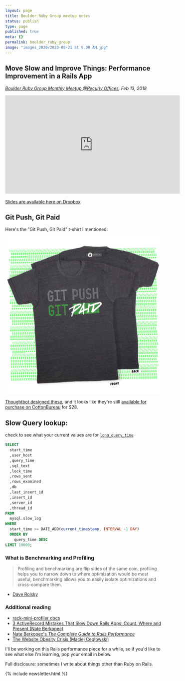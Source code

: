 ```yaml
---
layout: page
title: Boulder Ruby Group meetup notes
status: publish
type: page
published: true
meta: {}
permalink: boulder_ruby_group
image: "images_2020/2020-08-21 at 9.08 AM.jpg"
---
```


## Move Slow and Improve Things: Performance Improvement in a Rails App

_[Boulder Ruby Group Monthly Meetup @Recurly Offices](https://www.meetup.com/boulder_ruby_group/events/fsvznqyzdbrb/), Feb 13, 2018_

<iframe width="560" height="315" src="https://www.youtube.com/embed/992Uyrheo24" frameborder="0" allow="accelerometer; autoplay; encrypted-media; gyroscope; picture-in-picture" allowfullscreen></iframe>

[Slides are available here on Dropbox](https://www.dropbox.com/s/pwsj4bqmzdqb9s7/boulder_rb_profiling.key?dl=0)

## Git Push, Git Paid

Here's the "Git Push, Git Paid" t-shirt I mentioned:

![git push git paid](/images/git_push_git_paid.jpg)

[Thoughtbot designed these](https://thoughtbot.com/blog/git-push-git-paid), and it looks like they're still [available for purchase on CottonBureau](https://cottonbureau.com/products/git-push-git-paid#/1134672/tee-men-standard-tee-vintage-black-tri-blend-s) for $28. 


## Slow Query lookup:

check to see what your current values are for [`long_query_time`](https://dev.mysql.com/doc/refman/8.0/en/server-system-variables.html#sysvar_long_query_time)

```sql
SELECT
  start_time
  ,user_host
  ,query_time
  ,sql_text
  ,lock_time
  ,rows_sent
  ,rows_examined
  ,db
  ,last_insert_id
  ,insert_id
  ,server_id
  ,thread_id
FROM
  mysql.slow_log
WHERE
  start_time >= DATE_ADD(current_timestamp, INTERVAL -1 DAY)
  ORDER BY
    query_time DESC
LIMIT 10000;
```

### What is Benchmarking and Profiling

> Profiling and benchmarking are flip sides of the same coin, profiling helps you to narrow down to where optimization would be most useful, benchmarking allows you to easily isolate optimizations and cross-compare them.

- [Dave Rolsky](https://blog.urth.org/2010/03/03/benchmarking-versus-profiling/)


### Additional reading

- [rack-mini-profiler docs](https://github.com/MiniProfiler/rack-mini-profiler)
- [3 ActiveRecord Mistakes That Slow Down Rails Apps: Count, Where and Present (Nate Berkopec)](https://www.speedshop.co/2019/01/10/three-activerecord-mistakes.html)
- [Nate Berkopec's _The Complete Guide to Rails Performance_](https://www.railsspeed.com/)
- [The Website Obesity Crisis (Maciej Cegłowski)](https://idlewords.com/talks/website_obesity.htm)

I'll be working on this Rails performance piece for a while, so if you'd like to see what else I'm learning, pop your email in below. 

Full disclosure: sometimes I write about things other than Ruby on Rails.

{% include newsletter.html %}

